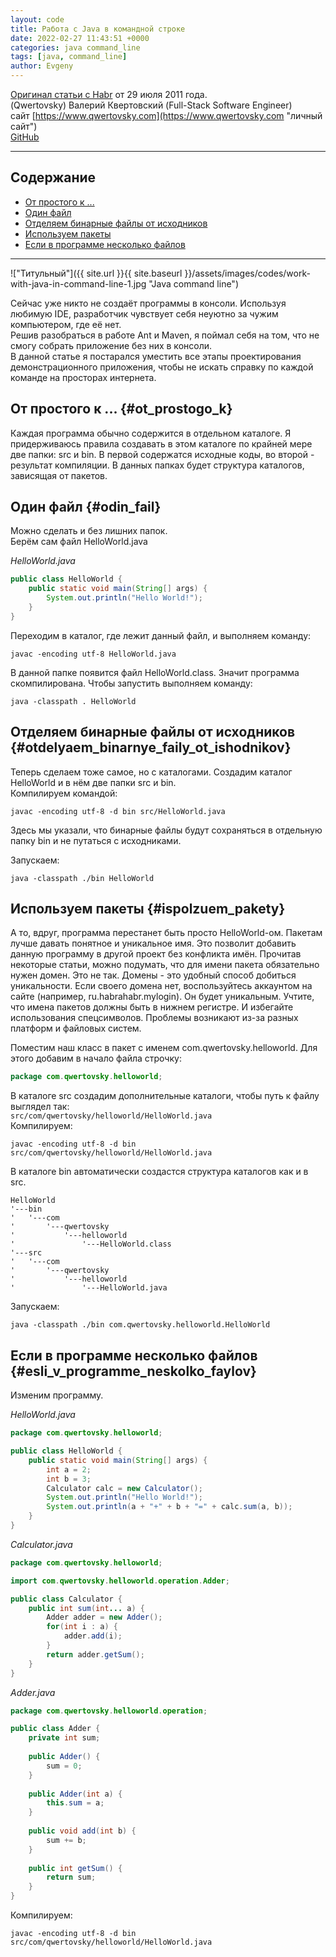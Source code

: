 ```yaml
---
layout: code
title: Работа с Java в командной строке
date: 2022-02-27 11:43:51 +0000
categories: java command_line
tags: [java, command_line]
author: Evgeny
---
```


[Оригинал статьи с Habr](https://habr.com/ru/post/125210/ "Оригинал статьи с Habr") от 29 июля 2011 года. <br>(Qwertovsky) Валерий Квертовский (Full-Stack Software Engineer) <br>сайт [https://www.qwertovsky.com](https://www.qwertovsky.com "личный сайт") <br>[GitHub](https://github.com/Qwertovsky "на GitHub")

---

## Содержание

- [От простого к ...](#ot_prostogo_k)
- [Один файл](#odin_fail)
- [Отделяем бинарные файлы от исходников](#otdelyaem_binarnye_faily_ot_ishodnikov)
- [Используем пакеты](#ispolzuem_pakety)
- [Если в программе несколько файлов](#esli_v_programme_neskolko_faylov)

---

!["Титульный"]({{ site.url }}{{ site.baseurl }}/assets/images/codes/work-with-java-in-command-line-1.jpg "Java command line")

Сейчас уже никто не создаёт программы в консоли. Используя любимую IDE, разработчик чувствует себя неуютно за чужим компьютером, где её нет. <br>Решив разобраться в работе Ant и Maven, я поймал себя на том, что не смогу собрать приложение без них в консоли. <br>В данной статье я постарался уместить все этапы проектирования демонстрационного приложения, чтобы не искать справку по каждой команде на просторах интернета.

## От простого к ...  {#ot_prostogo_k}

Каждая программа обычно содержится в отдельном каталоге. Я придерживаюсь правила создавать в этом каталоге по крайней мере две папки: src и bin. В первой содержатся исходные коды, во второй - результат компиляции. В данных папках будет структура каталогов, зависящая от пакетов.

## Один файл  {#odin_fail}

Можно сделать и без лишних папок. <br>Берём сам файл HelloWorld.java

_HelloWorld.java_
```java
public class HelloWorld {
	public static void main(String[] args) {
		System.out.println("Hello World!");
	}
}
```

Переходим в каталог, где лежит данный файл, и выполняем команду:

```
javac -encoding utf-8 HelloWorld.java
```

В данной папке появится файл HelloWorld.class. Значит программа скомпилирована. Чтобы запустить выполняем команду:

```
java -classpath . HelloWorld
```

## Отделяем бинарные файлы от исходников  {#otdelyaem_binarnye_faily_ot_ishodnikov}

Теперь сделаем тоже самое, но с каталогами. Создадим каталог HelloWorld и в нём две папки src и bin. <br>Компилируем командой:

```
javac -encoding utf-8 -d bin src/HelloWorld.java
```

Здесь мы указали, что бинарные файлы будут сохраняться в отдельную папку bin и не путаться с исходниками.

Запускаем:

```
java -classpath ./bin HelloWorld
```

## Используем пакеты  {#ispolzuem_pakety}

А то, вдруг, программа перестанет быть просто HelloWorld-ом. Пакетам лучше давать понятное и уникальное имя. Это позволит добавить данную программу в другой проект без конфликта имён. Прочитав некоторые статьи, можно подумать, что для имени пакета обязательно нужен домен. Это не так. Домены - это удобный способ добиться уникальности. Если своего домена нет, воспользуйтесь аккаунтом на сайте (например, ru.habrahabr.mylogin). Он будет уникальным. Учтите, что имена пакетов должны быть в нижнем регистре. И избегайте использования спецсимволов. Проблемы возникают из-за разных платформ и файловых систем.

Поместим наш класс в пакет с именем com.qwertovsky.helloworld. Для этого добавим в начало файла строчку:

```java
package com.qwertovsky.helloworld;
```

В каталоге src создадим дополнительные каталоги, чтобы путь к файлу выглядел так: <br>`src/com/qwertovsky/helloworld/HelloWorld.java` <br>Компилируем:

```
javac -encoding utf-8 -d bin src/com/qwertovsky/helloworld/HelloWorld.java
```

В каталоге bin автоматически создастся структура каталогов как и в src.
```
HelloWorld
'---bin
'   '---com
'       '---qwertovsky
'           '---helloworld
'               '---HelloWorld.class
'---src
'   '---com
'       '---qwertovsky
'           '---helloworld
'               '---HelloWorld.java
```

Запускаем:

```
java -classpath ./bin com.qwertovsky.helloworld.HelloWorld
```

## Если в программе несколько файлов  {#esli_v_programme_neskolko_faylov}

Изменим программу.

_HelloWorld.java_
```java
package com.qwertovsky.helloworld;

public class HelloWorld {
	public static void main(String[] args) {
		int a = 2;
		int b = 3;
		Calculator calc = new Calculator();
		System.out.println("Hello World!");
		System.out.println(a + "+" + b + "=" + calc.sum(a, b));
	}
}
```
_Calculator.java_
```java
package com.qwertovsky.helloworld;

import com.qwertovsky.helloworld.operation.Adder;

public class Calculator {
	public int sum(int... a) {
		Adder adder = new Adder();
		for(int i : a) {
			adder.add(i);
		}
		return adder.getSum();
	}
}
```
_Adder.java_
```java
package com.qwertovsky.helloworld.operation;

public class Adder {
	private int sum;
	
	public Adder() {
		sum = 0;
	}
	
	public Adder(int a) {
		this.sum = a;
	}
	
	public void add(int b) {
		sum += b;
	}
	
	public int getSum() {
		return sum;
	}
}
```

Компилируем:

```
javac -encoding utf-8 -d bin src/com/qwertovsky/helloworld/HelloWorld.java
```
